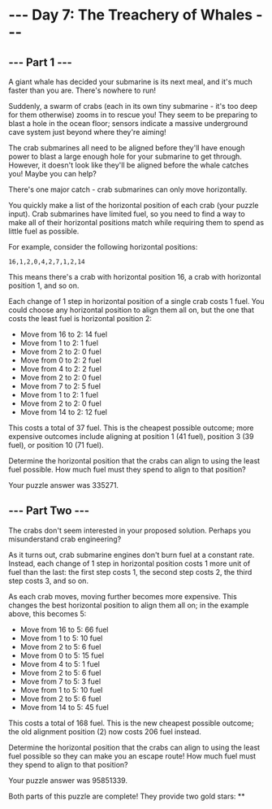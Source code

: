 # --- Day 7: The Treachery of Whales ---

## --- Part 1 ---
A giant whale has decided your submarine is its next meal, and it's much faster than you are. There's nowhere to run!

Suddenly, a swarm of crabs (each in its own tiny submarine - it's too deep for them otherwise) zooms in to rescue you!
They seem to be preparing to blast a hole in the ocean floor; sensors indicate a massive underground cave system just
beyond where they're aiming!

The crab submarines all need to be aligned before they'll have enough power to blast a large enough hole for your
submarine to get through. However, it doesn't look like they'll be aligned before the whale catches you! Maybe you can
help?

There's one major catch - crab submarines can only move horizontally.

You quickly make a list of the horizontal position of each crab (your puzzle input). Crab submarines have limited fuel,
so you need to find a way to make all of their horizontal positions match while requiring them to spend as little fuel
as possible.

For example, consider the following horizontal positions:

`16,1,2,0,4,2,7,1,2,14`

This means there's a crab with horizontal position 16, a crab with horizontal position 1, and so on.

Each change of 1 step in horizontal position of a single crab costs 1 fuel. You could choose any horizontal position to
align them all on, but the one that costs the least fuel is horizontal position 2:

* Move from 16 to 2: 14 fuel
* Move from 1 to 2: 1 fuel
* Move from 2 to 2: 0 fuel
* Move from 0 to 2: 2 fuel
* Move from 4 to 2: 2 fuel
* Move from 2 to 2: 0 fuel
* Move from 7 to 2: 5 fuel
* Move from 1 to 2: 1 fuel
* Move from 2 to 2: 0 fuel
* Move from 14 to 2: 12 fuel

This costs a total of 37 fuel. This is the cheapest possible outcome; more expensive outcomes include aligning at
position 1 (41 fuel), position 3 (39 fuel), or position 10 (71 fuel).

Determine the horizontal position that the crabs can align to using the least fuel possible. How much fuel must they
spend to align to that position?

Your puzzle answer was 335271.

## --- Part Two ---
The crabs don't seem interested in your proposed solution. Perhaps you misunderstand crab engineering?

As it turns out, crab submarine engines don't burn fuel at a constant rate. Instead, each change of 1 step in horizontal
position costs 1 more unit of fuel than the last: the first step costs 1, the second step costs 2, the third step costs
3, and so on.

As each crab moves, moving further becomes more expensive. This changes the best horizontal position to align them all
on; in the example above, this becomes 5:

* Move from 16 to 5: 66 fuel
* Move from 1 to 5: 10 fuel
* Move from 2 to 5: 6 fuel
* Move from 0 to 5: 15 fuel
* Move from 4 to 5: 1 fuel
* Move from 2 to 5: 6 fuel
* Move from 7 to 5: 3 fuel
* Move from 1 to 5: 10 fuel
* Move from 2 to 5: 6 fuel
* Move from 14 to 5: 45 fuel

This costs a total of 168 fuel. This is the new cheapest possible outcome; the old alignment position (2) now costs 206
fuel instead.

Determine the horizontal position that the crabs can align to using the least fuel possible so they can make you an
escape route! How much fuel must they spend to align to that position?

Your puzzle answer was 95851339.

Both parts of this puzzle are complete! They provide two gold stars: **